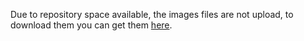Due to repository space available, the images files are not upload, to download them you can get them [here](https://drive.google.com/drive/folders/15eYxXACffOBN4v103-icpCFM7iWI_rSY?usp=drive_link).